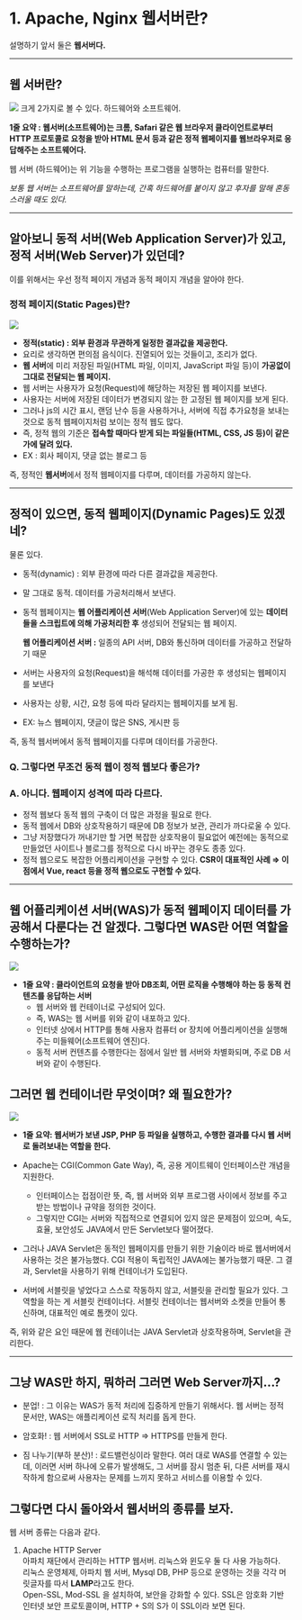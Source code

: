 # 1. Apache, Nginx 웹서버란?

설명하기 앞서 둘은 **웹서버다.**

---

## 웹 서버란?

![](https://velog.velcdn.com/images%2Fmuchogusto%2Fpost%2F4927a042-9e7b-4dd6-9f4b-2b441b7ab6df%2Fimage.png)
크게 2가지로 볼 수 있다. 하드웨어와 소프트웨어.

**1줄 요약 : 웹서버(소프트웨어)는 크롬, Safari 같은 웹 브라우저 클라이언트로부터 HTTP 프로토콜로 요청을 받아 HTML 문서 등과 같은 정적 웹페이지를 웹브라우저로 응답해주는 소프트웨어다.**

웹 서버 (하드웨어)는 위 기능을 수행하는 프로그램을 실행하는 컴퓨터를 말한다.

_보통 웹 서버는 소프트웨어를 말하는데, 간혹 하드웨어를 붙이지 않고 후자를 말해 혼동스러울 때도 있다._

---

## 알아보니 동적 서버(Web Application Server)가 있고, 정적 서버(Web Server)가 있던데?

이를 위해서는 우선 정적 페이지 개념과 동적 페이지 개념을 알아야 한다.

### 정적 페이지(Static Pages)란?

![](https://gmlwjd9405.github.io/images/web/static-vs-dynamic.png)

- **정적(static) : 외부 환경과 무관하게 일정한 결과값을 제공한다.**
- 요리로 생각하면 편의점 음식이다. 진열되어 있는 것들이고, 조리가 없다.
- **웹 서버**에 미리 저장된 파일(HTML 파일, 이미지, JavaScript 파일 등)이 **가공없이 그대로 전달되는 웹 페이지.**
- 웹 서버는 사용자가 요청(Request)에 해당하는 저장된 웹 페이지를 보낸다.
- 사용자는 서버에 저장된 데이터가 변경되지 않는 한 고정된 웹 페이지를 보게 된다.
- 그러나 js의 시간 표시, 랜덤 난수 등을 사용하거나, 서버에 직접 추가요청을 보내는 것으로 동적 웹페이지처럼 보이는 정적 웹도 많다.
- 즉, 정적 웹의 기준은 **접속할 때마다 받게 되는 파일들(HTML, CSS, JS 등)이 같은가에 달려 있다.**
- EX : 회사 페이지, 댓글 없는 블로그 등

즉, 정적인 **웹서버**에서 정적 웹페이지를 다루며, 데이터를 가공하지 않는다.

---

## 정적이 있으면, 동적 웹페이지(Dynamic Pages)도 있겠네?

물론 있다.

- 동적(dynamic) : 외부 환경에 따라 다른 결과값을 제공한다.
- 말 그대로 동적. 데이터를 가공처리해서 보낸다.
- 동적 웹페이지는 **웹 어플리케이션 서버**(Web Application Server)에 있는 **데이터들을 스크립트에 의해 가공처리한 후** 생성되어 전달되는 웹 페이지.

  **웹 어플리케이션 서버 :** 일종의 API 서버, DB와 통신하며 데이터를 가공하고 전달하기 때문

- 서버는 사용자의 요청(Request)을 해석해 데이터를 가공한 후 생성되는 웹페이지를 보낸다
- 사용자는 상황, 시간, 요청 등에 따라 달라지는 웹페이지를 보게 됨.
- EX: 뉴스 웹페이지, 댓글이 많은 SNS, 게시판 등

즉, 동적 웹서버에서 동적 웹페이지를 다루며 데이터를 가공한다.

### Q. **그렇다면 무조건 동적 웹이 정적 웹보다 좋은가?**

### A. **아니다. 웹페이지 성격에 따라 다르다.**

- 정적 웹보다 동적 웹의 구축이 더 많은 과정을 필요로 한다.
- 동적 웹에서 DB와 상호작용하기 때문에 DB 정보가 보관, 관리가 까다로울 수 있다.
- 그냥 저장했다가 꺼내기만 할 거면 복잡한 상호작용이 필요없어 예전에는 동적으로 만들었던 사이트나 블로그를 정적으로 다시 바꾸는 경우도 종종 있다.
- 정적 웹으로도 복잡한 어플리케이션을 구현할 수 있다. **CSR이 대표적인 사례
  ⇒ 이 점에서 Vue, react 등을 정적 웹으로도 구현할 수 있다.**

---

## 웹 어플리케이션 서버(WAS)가 동적 웹페이지 데이터를 가공해서 다룬다는 건 알겠다. 그렇다면 WAS란 어떤 역할을 수행하는가?

![](https://gmlwjd9405.github.io/images/web/webserver-vs-was1.png)

- **1줄 요약 : 클라이언트의 요청을 받아 DB조회, 어떤 로직을 수행해야 하는 등 동적 컨텐츠를 응답하는 서버**
  - 웹 서버와 웹 컨테이너로 구성되어 있다.
  - 즉, WAS는 웹 서버를 위와 같이 내포하고 있다.
  - 인터넷 상에서 HTTP를 통해 사용자 컴퓨터 or 장치에 어플리케이션을 실행해주는 미들웨어(소프트웨어 엔진)다.
  - 동적 서버 컨텐츠를 수행한다는 점에서 일반 웹 서버와 차별화되며, 주로 DB 서버와 같이 수행된다.

## 그러면 웹 컨테이너란 무엇이며? 왜 필요한가?

![](https://doozi316.github.io/assets/images/WEB25/1.png)

- **1줄 요약: 웹서버가 보낸 JSP, PHP 등 파일을 실행하고, 수행한 결과를 다시 웹 서버로 돌려보내는 역할을 한다.**

- Apache는 CGI(Common Gate Way), 즉, 공용 게이트웨이 인터페이스란 개념을 지원한다.
  - 인터페이스는 접점이란 뜻, 즉, 웹 서버와 외부 프로그램 사이에서 정보를 주고받는 방법이나 규약을 정의한 것이다.
  - 그렇지만 CGI는 서버와 직접적으로 연결되어 있지 않은 문제점이 있으며, 속도, 효율, 보안성도 JAVA에서 만든 Servlet보다 떨어졌다.
- 그러나 JAVA Servlet은 동적인 웹페이지를 만들기 위한 기술이라 바로 웹서버에서 사용하는 것은 불가능했다. CGI 적용이 독립적인 JAVA에는 불가능했기 때문. 그 결과, Servlet을 사용하기 위해 컨테이너가 도입된다.
- 서버에 서블릿을 넣었다고 스스로 작동하지 않고, 서블릿을 관리할 필요가 있다. 그 역할을 하는 게 서블릿 컨테이너다. 서블릿 컨테이너는 웹서버와 소켓을 만들어 통신하며, 대표적인 예로 톰캣이 있다.

즉, 위와 같은 요인 때문에 웹 컨테이너는 JAVA Servlet과 상호작용하며, Servlet을 관리한다.

---

## 그냥 WAS만 하지, 뭐하러 그러면 Web Server까지...?

- 분업! : 그 이유는 WAS가 동적 처리에 집중하게 만들기 위해서다. 웹 서버는 정적 문서만, WAS는 애플리케이션 로직 처리를 돕게 한다.

- 암호화! : 웹 서버에서 SSL로 HTTP => HTTPS를 만들게 한다.

- 짐 나누기(부하 분산)! : 로드밸런싱이라 말한다. 여러 대로 WAS를 연결할 수 있는데, 이러면 서버 하나에 오류가 발생해도, 그 서버를 잠시 멈춘 뒤, 다른 서버를 재시작하게 함으로써 사용자는 문제를 느끼지 못하고 서비스를 이용할 수 있다.

## 그렇다면 다시 돌아와서 웹서버의 종류를 보자.

웹 서버 종류는 다음과 같다.

1. Apache HTTP Server  
   아파치 재단에서 관리하는 HTTP 웹서버. 리눅스와 윈도우 둘 다 사용 가능하다.  
   리눅스 운영체제, 아파치 웹 서버, Mysql DB, PHP 등으로 운영하는 것을 각각 머릿글자를 따서 **LAMP**라고도 한다.  
   Open-SSL, Mod-SSL 을 설치하여, 보안을 강화할 수 있다. SSL은 암호화 기반 인터넷 보안 프로토콜이며, HTTP + S의 S가 이 SSL이라 보면 된다.
